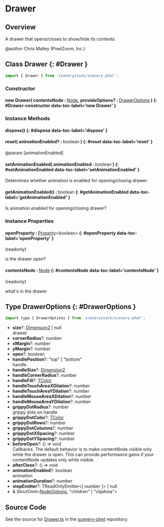 # Drawer

## Overview

A drawer that opens/closes to show/hide its contents.

@author Chris Malley (PixelZoom, Inc.)

## Class Drawer {: #Drawer }


```js
import { Drawer } from 'scenerystack/scenery-phet';
```
### Constructor

#### new Drawer( contentsNode : <span style="font-weight: 400;">[Node](../scenery/Node.md)</span>, provideOptions? : <span style="font-weight: 400;">[DrawerOptions](../scenery-phet/Drawer.md#DrawerOptions)</span> ) {: #Drawer-constructor data-toc-label='new Drawer' }

### Instance Methods

#### dispose() {: #dispose data-toc-label='dispose' }

#### reset( animationEnabled? : <span style="font-weight: 400;"><span style="color: hsla(calc(var(--md-hue) + 180deg),80%,40%,1);">boolean</span></span> ) {: #reset data-toc-label='reset' }

@param [animationEnabled]

#### setAnimationEnabled( animationEnabled : <span style="font-weight: 400;"><span style="color: hsla(calc(var(--md-hue) + 180deg),80%,40%,1);">boolean</span></span> ) {: #setAnimationEnabled data-toc-label='setAnimationEnabled' }

Determines whether animation is enabled for opening/closing drawer.

#### getAnimationEnabled() : <span style="font-weight: 400;"><span style="color: hsla(calc(var(--md-hue) + 180deg),80%,40%,1);">boolean</span></span> {: #getAnimationEnabled data-toc-label='getAnimationEnabled' }

Is animation enabled for opening/closing drawer?

### Instance Properties

#### openProperty : <span style="font-weight: 400;">[Property](../axon/Property.md)&lt;<span style="color: hsla(calc(var(--md-hue) + 180deg),80%,40%,1);">boolean</span>&gt;</span> {: #openProperty data-toc-label='openProperty' }

(readonly)

is the drawer open?

#### contentsNode : <span style="font-weight: 400;">[Node](../scenery/Node.md)</span> {: #contentsNode data-toc-label='contentsNode' }

(readonly)

what's in the drawer



## Type DrawerOptions {: #DrawerOptions }


```js
import type { DrawerOptions } from 'scenerystack/scenery-phet';
```


- **size**?: [Dimension2](../dot/Dimension2.md) | <span style="color: hsla(calc(var(--md-hue) + 180deg),80%,40%,1);">null</span>
<br>  drawer
- **cornerRadius**?: <span style="color: hsla(calc(var(--md-hue) + 180deg),80%,40%,1);">number</span>
- **xMargin**?: <span style="color: hsla(calc(var(--md-hue) + 180deg),80%,40%,1);">number</span>
- **yMargin**?: <span style="color: hsla(calc(var(--md-hue) + 180deg),80%,40%,1);">number</span>
- **open**?: <span style="color: hsla(calc(var(--md-hue) + 180deg),80%,40%,1);">boolean</span>
- **handlePosition**?: "top" | "bottom"
<br>  handle
- **handleSize**?: [Dimension2](../dot/Dimension2.md)
- **handleCornerRadius**?: <span style="color: hsla(calc(var(--md-hue) + 180deg),80%,40%,1);">number</span>
- **handleFill**?: [TColor](../scenery/TColor.md)
- **handleTouchAreaXDilation**?: <span style="color: hsla(calc(var(--md-hue) + 180deg),80%,40%,1);">number</span>
- **handleTouchAreaYDilation**?: <span style="color: hsla(calc(var(--md-hue) + 180deg),80%,40%,1);">number</span>
- **handleMouseAreaXDilation**?: <span style="color: hsla(calc(var(--md-hue) + 180deg),80%,40%,1);">number</span>
- **handleMouseAreaYDilation**?: <span style="color: hsla(calc(var(--md-hue) + 180deg),80%,40%,1);">number</span>
- **grippyDotRadius**?: <span style="color: hsla(calc(var(--md-hue) + 180deg),80%,40%,1);">number</span>
<br>  grippy dots on handle
- **grippyDotColor**?: [TColor](../scenery/TColor.md)
- **grippyDotRows**?: <span style="color: hsla(calc(var(--md-hue) + 180deg),80%,40%,1);">number</span>
- **grippyDotColumns**?: <span style="color: hsla(calc(var(--md-hue) + 180deg),80%,40%,1);">number</span>
- **grippyDotXSpacing**?: <span style="color: hsla(calc(var(--md-hue) + 180deg),80%,40%,1);">number</span>
- **grippyDotYSpacing**?: <span style="color: hsla(calc(var(--md-hue) + 180deg),80%,40%,1);">number</span>
- **beforeOpen**?: () =&gt; <span style="color: hsla(calc(var(--md-hue) + 180deg),80%,40%,1);">void</span>
<br>  Callbacks. The default behavior is to make contentNode visible only while the drawer is open.
  This can provide performance gains if your contentNode updates only while visible.
- **afterClose**?: () =&gt; <span style="color: hsla(calc(var(--md-hue) + 180deg),80%,40%,1);">void</span>
- **animationEnabled**?: <span style="color: hsla(calc(var(--md-hue) + 180deg),80%,40%,1);">boolean</span>
<br>  animation
- **animationDuration**?: <span style="color: hsla(calc(var(--md-hue) + 180deg),80%,40%,1);">number</span>
- **stepEmitter**?: TReadOnlyEmitter&lt;[ <span style="color: hsla(calc(var(--md-hue) + 180deg),80%,40%,1);">number</span> ]&gt; | <span style="color: hsla(calc(var(--md-hue) + 180deg),80%,40%,1);">null</span>
- &amp; StrictOmit&lt;[NodeOptions](../scenery/Node.md#NodeOptions), "children" | "clipArea"&gt;




## Source Code

See the source for [Drawer.ts](https://github.com/phetsims/scenery-phet/blob/main/js/Drawer.ts) in the [scenery-phet](https://github.com/phetsims/scenery-phet) repository.
